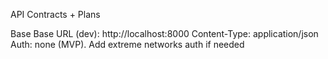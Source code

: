 API Contracts + Plans

Base
Base URL (dev): http://localhost:8000
Content-Type: application/json
Auth: none (MVP). Add extreme networks auth if needed

